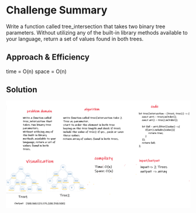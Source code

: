 # Challenge Summary
Write a function called tree_intersection that takes two binary tree parameters.
Without utilizing any of the built-in library methods available to your language, return a set of values found in both trees.

## Approach & Efficiency
   time = O(n)
   space = O(n)

## Solution
![treeIntersection](../assets/treeIntersection.PNG)